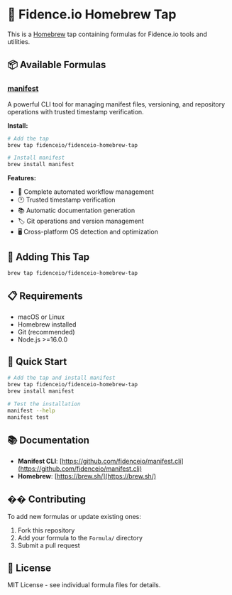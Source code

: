 # 🍺 Fidence.io Homebrew Tap

This is a [Homebrew](https://brew.sh/) tap containing formulas for Fidence.io tools and utilities.

## 📦 Available Formulas

### [manifest](Formula/manifest.rb)
A powerful CLI tool for managing manifest files, versioning, and repository operations with trusted timestamp verification.

**Install:**
```bash
# Add the tap
brew tap fidenceio/fidenceio-homebrew-tap

# Install manifest
brew install manifest
```

**Features:**
- 🚀 Complete automated workflow management
- 🕐 Trusted timestamp verification
- 📚 Automatic documentation generation
- 🏷️ Git operations and version management
- 🖥️ Cross-platform OS detection and optimization

## 🔧 Adding This Tap

```bash
brew tap fidenceio/fidenceio-homebrew-tap
```

## 📋 Requirements

- macOS or Linux
- Homebrew installed
- Git (recommended)
- Node.js >=16.0.0

## 🚀 Quick Start

```bash
# Add the tap and install manifest
brew tap fidenceio/fidenceio-homebrew-tap
brew install manifest

# Test the installation
manifest --help
manifest test
```

## 📚 Documentation

- **Manifest CLI**: [https://github.com/fidenceio/manifest.cli](https://github.com/fidenceio/manifest.cli)
- **Homebrew**: [https://brew.sh/](https://brew.sh/)

## �� Contributing

To add new formulas or update existing ones:

1. Fork this repository
2. Add your formula to the `Formula/` directory
3. Submit a pull request

## 📄 License

MIT License - see individual formula files for details.

